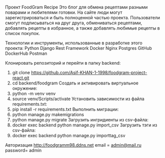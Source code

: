 Проект FoodGram Recipe
Это блог для обмена рецептами разными поварами и любителями готовки.
На сайте люди могут зарегистрироваться и быть полноценной частью проекта. 
Пользователи смогут подписываться на друг друга, обмениваться рецептами, добавлять 
рецепты в избранное, а также добавлять любимые рецепты в список покупок.

Технологии  и инструменты, использованные в разработке этого проекта:
Python
Django Rest Framework
Docker
Nginx
Postgres
GitHub
DockerHub
Postman


Клонировать репозиторий и перейти в папку backend:
1. git clone https://github.com/Asif-KHAN-1-1998/foodgram-project-react.git
2. cd backend/foodgram
Создать и активировать виртуальное окружение:
3. python -m venv venv
4. source venv/Scripts/activate
Установить зависимости из файла requirements.txt:
5. pip install -r requirements.txt
Выполнить миграции:
6. python manage.py makemigrations
7. python manage.py migrate
Загрузить ингридиенты из csv-файла:
8. docker exec backend python manage.py import_csv
Загрузить тэги из csv-файла:
9. docker exec backend python manage.py importtag_csv

Авторизация 
http://foodgramm98.ddns.net
email = admin@mail.ru
password= admin